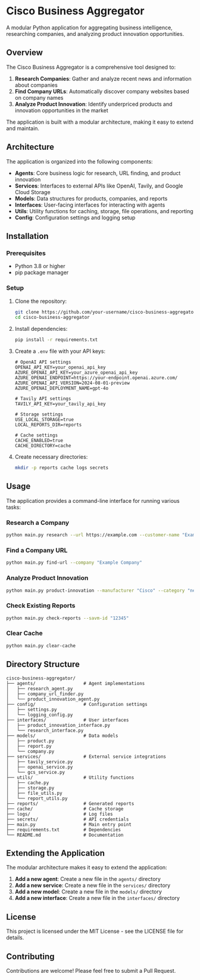 # Cisco Business Aggregator

A modular Python application for aggregating business intelligence, researching companies, and analyzing product innovation opportunities.

## Overview

The Cisco Business Aggregator is a comprehensive tool designed to:

1. **Research Companies**: Gather and analyze recent news and information about companies
2. **Find Company URLs**: Automatically discover company websites based on company names
3. **Analyze Product Innovation**: Identify underpriced products and innovation opportunities in the market

The application is built with a modular architecture, making it easy to extend and maintain.

## Architecture

The application is organized into the following components:

- **Agents**: Core business logic for research, URL finding, and product innovation
- **Services**: Interfaces to external APIs like OpenAI, Tavily, and Google Cloud Storage
- **Models**: Data structures for products, companies, and reports
- **Interfaces**: User-facing interfaces for interacting with agents
- **Utils**: Utility functions for caching, storage, file operations, and reporting
- **Config**: Configuration settings and logging setup

## Installation

### Prerequisites

- Python 3.8 or higher
- pip package manager

### Setup

1. Clone the repository:
   ```bash
   git clone https://github.com/your-username/cisco-business-aggregator.git
   cd cisco-business-aggregator
   ```

2. Install dependencies:
   ```bash
   pip install -r requirements.txt
   ```

3. Create a `.env` file with your API keys:
   ```
   # OpenAI API settings
   OPENAI_API_KEY=your_openai_api_key
   AZURE_OPENAI_API_KEY=your_azure_openai_api_key
   AZURE_OPENAI_ENDPOINT=https://your-endpoint.openai.azure.com/
   AZURE_OPENAI_API_VERSION=2024-08-01-preview
   AZURE_OPENAI_DEPLOYMENT_NAME=gpt-4o

   # Tavily API settings
   TAVILY_API_KEY=your_tavily_api_key

   # Storage settings
   USE_LOCAL_STORAGE=true
   LOCAL_REPORTS_DIR=reports
   
   # Cache settings
   CACHE_ENABLED=true
   CACHE_DIRECTORY=cache
   ```

4. Create necessary directories:
   ```bash
   mkdir -p reports cache logs secrets
   ```

## Usage

The application provides a command-line interface for running various tasks:

### Research a Company

```bash
python main.py research --url https://example.com --customer-name "Example Company" --days 30
```

### Find a Company URL

```bash
python main.py find-url --company "Example Company"
```

### Analyze Product Innovation

```bash
python main.py product-innovation --manufacturer "Cisco" --category "networking equipment"
```

### Check Existing Reports

```bash
python main.py check-reports --savm-id "12345"
```

### Clear Cache

```bash
python main.py clear-cache
```

## Directory Structure

```
cisco-business-aggregator/
├── agents/                  # Agent implementations
│   ├── research_agent.py
│   ├── company_url_finder.py
│   └── product_innovation_agent.py
├── config/                  # Configuration settings
│   ├── settings.py
│   └── logging_config.py
├── interfaces/              # User interfaces
│   ├── product_innovation_interface.py
│   └── research_interface.py
├── models/                  # Data models
│   ├── product.py
│   ├── report.py
│   └── company.py
├── services/                # External service integrations
│   ├── tavily_service.py
│   ├── openai_service.py
│   └── gcs_service.py
├── utils/                   # Utility functions
│   ├── cache.py
│   ├── storage.py
│   ├── file_utils.py
│   └── report_utils.py
├── reports/                 # Generated reports
├── cache/                   # Cache storage
├── logs/                    # Log files
├── secrets/                 # API credentials
├── main.py                  # Main entry point
├── requirements.txt         # Dependencies
└── README.md                # Documentation
```

## Extending the Application

The modular architecture makes it easy to extend the application:

1. **Add a new agent**: Create a new file in the `agents/` directory
2. **Add a new service**: Create a new file in the `services/` directory
3. **Add a new model**: Create a new file in the `models/` directory
4. **Add a new interface**: Create a new file in the `interfaces/` directory

## License

This project is licensed under the MIT License - see the LICENSE file for details.

## Contributing

Contributions are welcome! Please feel free to submit a Pull Request.
